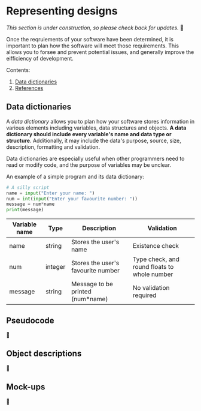 # Representing designs

_This section is under construction, so please check back for updates._ 🚧

Once the reqruiements of your software have been determined, it is important to plan how the software will meet those requirements. This allows you to forsee and prevent potential issues, and generally improve the eifficiency of development.

Contents:

1. [Data dictionaries](#data-dictionaries)
1. [References](#references)

## Data dictionaries

A _data dictionary_ allows you to plan how your software stores information in various elements including variables, data structures and objects. **A data dictionary should include every variable's name and data type or structure**. Additionally, it may include the data's purpose, source, size, description, formatting and validation.

Data dictionaries are especially useful when other programmers need to read or modify code, and the purpose of variables may be unclear.

An example of a simple program and its data dictionary:

```python
# A silly script
name = input("Enter your name: ")
num = int(input("Enter your favourite number: "))
message = num*name
print(message)
```
| Variable name | Type | Description | Validation |
| --- | --- | --- | --- |
| name | string | Stores the user's name | Existence check |
| num | integer | Stores the user's favourite number | Type check, and round floats to whole number |
| message | string | Message to be printed (num*name) | No validation required |

## Pseudocode

🚧

## Object descriptions

🚧

## Mock-ups

🚧

